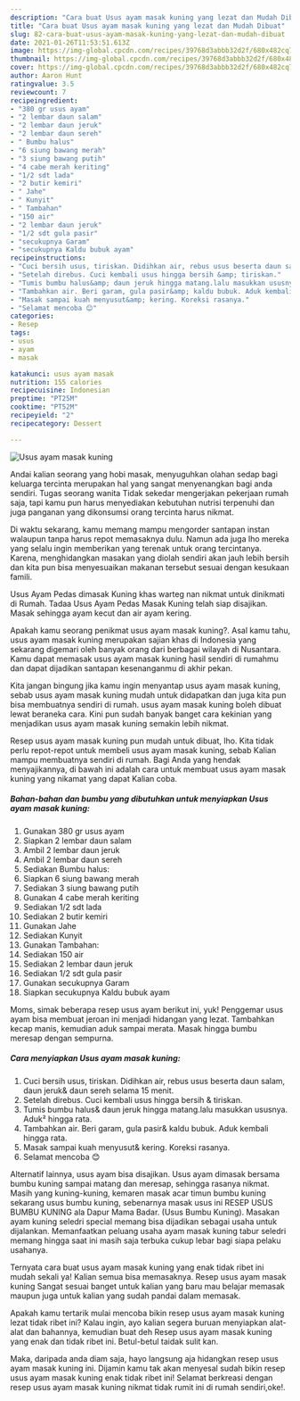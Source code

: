 ```yaml
---
description: "Cara buat Usus ayam masak kuning yang lezat dan Mudah Dibuat"
title: "Cara buat Usus ayam masak kuning yang lezat dan Mudah Dibuat"
slug: 82-cara-buat-usus-ayam-masak-kuning-yang-lezat-dan-mudah-dibuat
date: 2021-01-26T11:53:51.613Z
image: https://img-global.cpcdn.com/recipes/39768d3abbb32d2f/680x482cq70/usus-ayam-masak-kuning-foto-resep-utama.jpg
thumbnail: https://img-global.cpcdn.com/recipes/39768d3abbb32d2f/680x482cq70/usus-ayam-masak-kuning-foto-resep-utama.jpg
cover: https://img-global.cpcdn.com/recipes/39768d3abbb32d2f/680x482cq70/usus-ayam-masak-kuning-foto-resep-utama.jpg
author: Aaron Hunt
ratingvalue: 3.5
reviewcount: 7
recipeingredient:
- "380 gr usus ayam"
- "2 lembar daun salam"
- "2 lembar daun jeruk"
- "2 lembar daun sereh"
- " Bumbu halus"
- "6 siung bawang merah"
- "3 siung bawang putih"
- "4 cabe merah keriting"
- "1/2 sdt lada"
- "2 butir kemiri"
- " Jahe"
- " Kunyit"
- " Tambahan"
- "150 air"
- "2 lembar daun jeruk"
- "1/2 sdt gula pasir"
- "secukupnya Garam"
- "secukupnya Kaldu bubuk ayam"
recipeinstructions:
- "Cuci bersih usus, tiriskan. Didihkan air, rebus usus beserta daun salam, daun jeruk&amp; daun sereh selama 15 menit."
- "Setelah direbus. Cuci kembali usus hingga bersih &amp; tiriskan."
- "Tumis bumbu halus&amp; daun jeruk hingga matang.lalu masukkan ususnya. Aduk² hingga rata."
- "Tambahkan air. Beri garam, gula pasir&amp; kaldu bubuk. Aduk kembali hingga rata."
- "Masak sampai kuah menyusut&amp; kering. Koreksi rasanya."
- "Selamat mencoba 😊"
categories:
- Resep
tags:
- usus
- ayam
- masak

katakunci: usus ayam masak 
nutrition: 155 calories
recipecuisine: Indonesian
preptime: "PT25M"
cooktime: "PT52M"
recipeyield: "2"
recipecategory: Dessert

---
```



![Usus ayam masak kuning](https://img-global.cpcdn.com/recipes/39768d3abbb32d2f/680x482cq70/usus-ayam-masak-kuning-foto-resep-utama.jpg)

Andai kalian seorang yang hobi masak, menyuguhkan olahan sedap bagi keluarga tercinta merupakan hal yang sangat menyenangkan bagi anda sendiri. Tugas seorang  wanita Tidak sekedar mengerjakan pekerjaan rumah saja, tapi kamu pun harus menyediakan kebutuhan nutrisi terpenuhi dan juga panganan yang dikonsumsi orang tercinta harus nikmat.

Di waktu  sekarang, kamu memang mampu mengorder santapan instan walaupun tanpa harus repot memasaknya dulu. Namun ada juga lho mereka yang selalu ingin memberikan yang terenak untuk orang tercintanya. Karena, menghidangkan masakan yang diolah sendiri akan jauh lebih bersih dan kita pun bisa menyesuaikan makanan tersebut sesuai dengan kesukaan famili. 

Usus Ayam Pedas dimasak Kuning khas warteg nan nikmat untuk dinikmati di Rumah. Tadaa Usus Ayam Pedas Masak Kuning telah siap disajikan. Masak sehingga ayam kecut dan air ayam kering.

Apakah kamu seorang penikmat usus ayam masak kuning?. Asal kamu tahu, usus ayam masak kuning merupakan sajian khas di Indonesia yang sekarang digemari oleh banyak orang dari berbagai wilayah di Nusantara. Kamu dapat memasak usus ayam masak kuning hasil sendiri di rumahmu dan dapat dijadikan santapan kesenanganmu di akhir pekan.

Kita jangan bingung jika kamu ingin menyantap usus ayam masak kuning, sebab usus ayam masak kuning mudah untuk didapatkan dan juga kita pun bisa membuatnya sendiri di rumah. usus ayam masak kuning boleh dibuat lewat beraneka cara. Kini pun sudah banyak banget cara kekinian yang menjadikan usus ayam masak kuning semakin lebih nikmat.

Resep usus ayam masak kuning pun mudah untuk dibuat, lho. Kita tidak perlu repot-repot untuk membeli usus ayam masak kuning, sebab Kalian mampu membuatnya sendiri di rumah. Bagi Anda yang hendak menyajikannya, di bawah ini adalah cara untuk membuat usus ayam masak kuning yang nikamat yang dapat Kalian coba.

<!--inarticleads1-->

##### Bahan-bahan dan bumbu yang dibutuhkan untuk menyiapkan Usus ayam masak kuning:

1. Gunakan 380 gr usus ayam
1. Siapkan 2 lembar daun salam
1. Ambil 2 lembar daun jeruk
1. Ambil 2 lembar daun sereh
1. Sediakan  Bumbu halus:
1. Siapkan 6 siung bawang merah
1. Sediakan 3 siung bawang putih
1. Gunakan 4 cabe merah keriting
1. Sediakan 1/2 sdt lada
1. Sediakan 2 butir kemiri
1. Gunakan  Jahe
1. Sediakan  Kunyit
1. Gunakan  Tambahan:
1. Sediakan 150 air
1. Sediakan 2 lembar daun jeruk
1. Sediakan 1/2 sdt gula pasir
1. Gunakan secukupnya Garam
1. Siapkan secukupnya Kaldu bubuk ayam


Moms, simak beberapa resep usus ayam berikut ini, yuk! Penggemar usus ayam bisa membuat jeroan ini menjadi hidangan yang lezat. Tambahkan kecap manis, kemudian aduk sampai merata. Masak hingga bumbu meresap dengan sempurna. 

<!--inarticleads2-->

##### Cara menyiapkan Usus ayam masak kuning:

1. Cuci bersih usus, tiriskan. Didihkan air, rebus usus beserta daun salam, daun jeruk&amp; daun sereh selama 15 menit.
1. Setelah direbus. Cuci kembali usus hingga bersih &amp; tiriskan.
1. Tumis bumbu halus&amp; daun jeruk hingga matang.lalu masukkan ususnya. Aduk² hingga rata.
1. Tambahkan air. Beri garam, gula pasir&amp; kaldu bubuk. Aduk kembali hingga rata.
1. Masak sampai kuah menyusut&amp; kering. Koreksi rasanya.
1. Selamat mencoba 😊


Alternatif lainnya, usus ayam bisa disajikan. Usus ayam dimasak bersama bumbu kuning sampai matang dan meresap, sehingga rasanya nikmat. Masih yang kuning-kuning, kemaren masak acar timun bumbu kuning sekarang usus bumbu kuning, sebenarnya masak usus ini RESEP USUS BUMBU KUNING ala Dapur Mama Badar. (Usus Bumbu Kuning). Masakan ayam kuning seledri special memang bisa dijadikan sebagai usaha untuk dijalankan. Memanfaatkan peluang usaha ayam masak kuning tabur seledri memang hingga saat ini masih saja terbuka cukup lebar bagi siapa pelaku usahanya. 

Ternyata cara buat usus ayam masak kuning yang enak tidak ribet ini mudah sekali ya! Kalian semua bisa memasaknya. Resep usus ayam masak kuning Sangat sesuai banget untuk kalian yang baru mau belajar memasak maupun juga untuk kalian yang sudah pandai dalam memasak.

Apakah kamu tertarik mulai mencoba bikin resep usus ayam masak kuning lezat tidak ribet ini? Kalau ingin, ayo kalian segera buruan menyiapkan alat-alat dan bahannya, kemudian buat deh Resep usus ayam masak kuning yang enak dan tidak ribet ini. Betul-betul taidak sulit kan. 

Maka, daripada anda diam saja, hayo langsung aja hidangkan resep usus ayam masak kuning ini. Dijamin kamu tak akan menyesal sudah bikin resep usus ayam masak kuning enak tidak ribet ini! Selamat berkreasi dengan resep usus ayam masak kuning nikmat tidak rumit ini di rumah sendiri,oke!.

